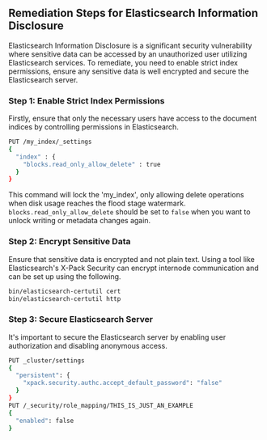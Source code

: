 

## Remediation Steps for Elasticsearch Information Disclosure

Elasticsearch Information Disclosure is a significant security vulnerability where sensitive data can be accessed by an unauthorized user utilizing Elasticsearch services. To remediate, you need to enable strict index permissions, ensure any sensitive data is well encrypted and secure the Elasticsearch server.

### Step 1: Enable Strict Index Permissions
Firstly, ensure that only the necessary users have access to the document indices by controlling permissions in Elasticsearch. 

```bash
PUT /my_index/_settings
{
  "index" : {
    "blocks.read_only_allow_delete" : true
  }
}
```

This command will lock the 'my_index', only allowing delete operations when disk usage reaches the flood stage watermark. `blocks.read_only_allow_delete` should be set to `false` when you want to unlock writing or metadata changes again.

### Step 2: Encrypt Sensitive Data
Ensure that sensitive data is encrypted and not plain text. Using a tool like Elasticsearch's X-Pack Security can encrypt internode communication and can be set up using the following.

```bash
bin/elasticsearch-certutil cert
bin/elasticsearch-certutil http
```

### Step 3: Secure Elasticsearch Server

It's important to secure the Elasticsearch server by enabling user authorization and disabling anonymous access.

```bash
PUT _cluster/settings
{
  "persistent": {
    "xpack.security.authc.accept_default_password": "false"
  }
}
PUT /_security/role_mapping/THIS_IS_JUST_AN_EXAMPLE
{ 
  "enabled": false
}
```